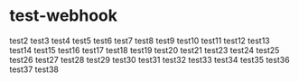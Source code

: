 # test-webhook

test2
test3
test4
test5
test6
test7
test8
test9
test10
test11
test12
test13
test14
test15
test16
test17
test18
test19
test20
test21
test23
test24
test25
test26
test27
test28
test29
test30
test31
test32
test33
test34
test35
test36
test37
test38
